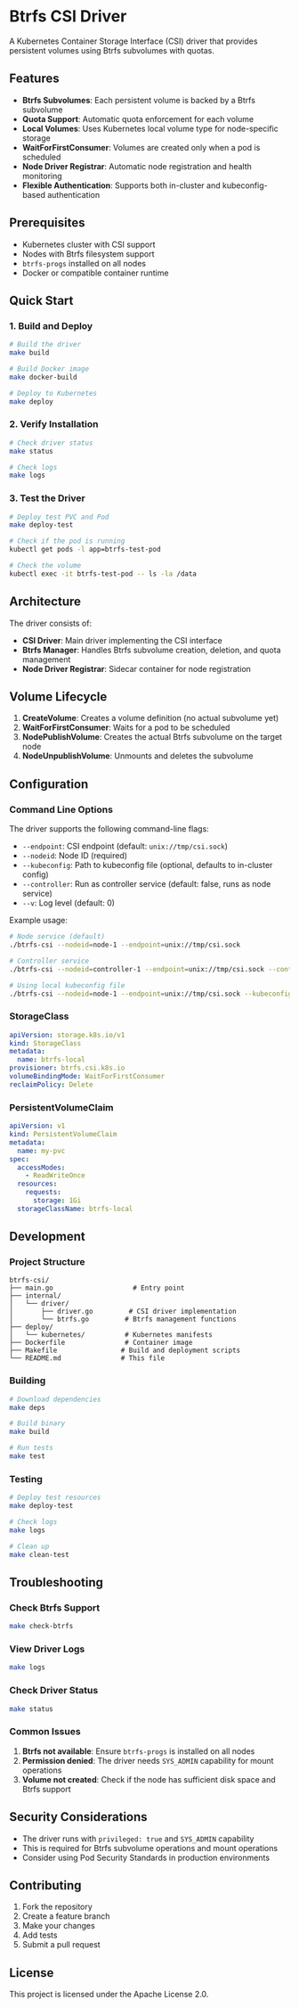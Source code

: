 # Btrfs CSI Driver

A Kubernetes Container Storage Interface (CSI) driver that provides persistent volumes using Btrfs subvolumes with quotas.

## Features

- **Btrfs Subvolumes**: Each persistent volume is backed by a Btrfs subvolume
- **Quota Support**: Automatic quota enforcement for each volume
- **Local Volumes**: Uses Kubernetes local volume type for node-specific storage
- **WaitForFirstConsumer**: Volumes are created only when a pod is scheduled
- **Node Driver Registrar**: Automatic node registration and health monitoring
- **Flexible Authentication**: Supports both in-cluster and kubeconfig-based authentication

## Prerequisites

- Kubernetes cluster with CSI support
- Nodes with Btrfs filesystem support
- `btrfs-progs` installed on all nodes
- Docker or compatible container runtime

## Quick Start

### 1. Build and Deploy

```bash
# Build the driver
make build

# Build Docker image
make docker-build

# Deploy to Kubernetes
make deploy
```

### 2. Verify Installation

```bash
# Check driver status
make status

# Check logs
make logs
```

### 3. Test the Driver

```bash
# Deploy test PVC and Pod
make deploy-test

# Check if the pod is running
kubectl get pods -l app=btrfs-test-pod

# Check the volume
kubectl exec -it btrfs-test-pod -- ls -la /data
```

## Architecture

The driver consists of:

- **CSI Driver**: Main driver implementing the CSI interface
- **Btrfs Manager**: Handles Btrfs subvolume creation, deletion, and quota management
- **Node Driver Registrar**: Sidecar container for node registration

## Volume Lifecycle

1. **CreateVolume**: Creates a volume definition (no actual subvolume yet)
2. **WaitForFirstConsumer**: Waits for a pod to be scheduled
3. **NodePublishVolume**: Creates the actual Btrfs subvolume on the target node
4. **NodeUnpublishVolume**: Unmounts and deletes the subvolume

## Configuration

### Command Line Options

The driver supports the following command-line flags:

- `--endpoint`: CSI endpoint (default: `unix://tmp/csi.sock`)
- `--nodeid`: Node ID (required)
- `--kubeconfig`: Path to kubeconfig file (optional, defaults to in-cluster config)
- `--controller`: Run as controller service (default: false, runs as node service)
- `--v`: Log level (default: 0)

Example usage:
```bash
# Node service (default)
./btrfs-csi --nodeid=node-1 --endpoint=unix://tmp/csi.sock

# Controller service
./btrfs-csi --nodeid=controller-1 --endpoint=unix://tmp/csi.sock --controller=true

# Using local kubeconfig file
./btrfs-csi --nodeid=node-1 --endpoint=unix://tmp/csi.sock --kubeconfig=/path/to/kubeconfig
```

### StorageClass

```yaml
apiVersion: storage.k8s.io/v1
kind: StorageClass
metadata:
  name: btrfs-local
provisioner: btrfs.csi.k8s.io
volumeBindingMode: WaitForFirstConsumer
reclaimPolicy: Delete
```

### PersistentVolumeClaim

```yaml
apiVersion: v1
kind: PersistentVolumeClaim
metadata:
  name: my-pvc
spec:
  accessModes:
    - ReadWriteOnce
  resources:
    requests:
      storage: 1Gi
  storageClassName: btrfs-local
```

## Development

### Project Structure

```
btrfs-csi/
├── main.go                    # Entry point
├── internal/
│   └── driver/
│       ├── driver.go         # CSI driver implementation
│       └── btrfs.go         # Btrfs management functions
├── deploy/
│   └── kubernetes/          # Kubernetes manifests
├── Dockerfile               # Container image
├── Makefile                # Build and deployment scripts
└── README.md               # This file
```

### Building

```bash
# Download dependencies
make deps

# Build binary
make build

# Run tests
make test
```

### Testing

```bash
# Deploy test resources
make deploy-test

# Check logs
make logs

# Clean up
make clean-test
```

## Troubleshooting

### Check Btrfs Support

```bash
make check-btrfs
```

### View Driver Logs

```bash
make logs
```

### Check Driver Status

```bash
make status
```

### Common Issues

1. **Btrfs not available**: Ensure `btrfs-progs` is installed on all nodes
2. **Permission denied**: The driver needs `SYS_ADMIN` capability for mount operations
3. **Volume not created**: Check if the node has sufficient disk space and Btrfs support

## Security Considerations

- The driver runs with `privileged: true` and `SYS_ADMIN` capability
- This is required for Btrfs subvolume operations and mount operations
- Consider using Pod Security Standards in production environments

## Contributing

1. Fork the repository
2. Create a feature branch
3. Make your changes
4. Add tests
5. Submit a pull request

## License

This project is licensed under the Apache License 2.0.
